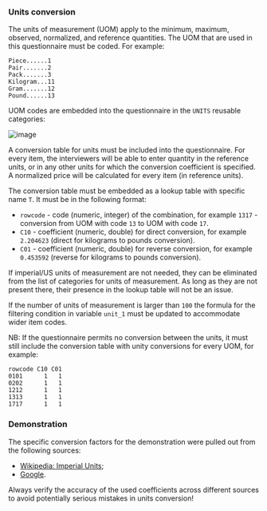 ### Units conversion

The units of measurement (UOM) apply to the minimum, maximum, observed, normalized, and 
reference quantities. The UOM that are used in this questionnaire must be coded. For 
example:

```
Piece......1
Pair.......2
Pack.......3
Kilogram...11
Gram.......12
Pound......13
```

UOM codes are embedded into the questionnaire in the `UNITS` reusable categories:

![image](https://github.com/user-attachments/assets/0d644feb-25ce-4889-83f8-ef5f90de7ff5)

A conversion table for units must be included into the questionnaire. For every 
item, the interviewers will be able to enter quantity in the reference units, or 
in any other units for which the conversion coefficient is specified. A normalized 
price will be calculated for every item (in reference units).

The conversion table must be embedded as a lookup table with specific name `T`. It must 
be in the following format:

- `rowcode` - code (numeric, integer) of the combination, for example `1317` - conversion
from UOM with code `13` to UOM with code `17`.
- `C10` - coefficient (numeric, double) for direct conversion, for example
`2.204623` (direct for kilograms to pounds conversion).
- `C01` - coefficient (numeric, double) for reverse conversion, for example
`0.453592` (reverse for kilograms to pounds conversion).

If imperial/US units of measurement are not needed, they can be eliminated from the 
list of categories for units of measurement. As long as they are not present there, 
their presence in the lookup table will not be an issue.

If the number of units of measurement is larger than `100` the formula for the 
filtering condition in variable `unit_1` must be updated to accommodate wider 
item codes.

NB: If the questionnaire permits no conversion between the units, it must still 
include the conversion table with unity conversions for every UOM, for example:
```
rowcode C10 C01
0101      1   1
0202      1   1
1212      1   1
1313      1   1
1717      1   1
```

### Demonstration

The specific conversion factors for the demonstration were pulled out from the 
following sources:

- [Wikipedia: Imperial Units](https://en.wikipedia.org/wiki/Imperial_units);
- [Google](https://www.google.com/search?q=convert+1+inch+to+meters).

Always verify the accuracy of the used coefficients across different sources to 
avoid potentially serious mistakes in units conversion!
